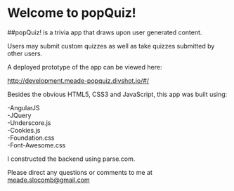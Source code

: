 # Welcome to popQuiz!

##popQuiz! is a trivia app that draws upon user generated content.

Users may submit custom quizzes as well as take quizzes submitted by other users.


A deployed prototype of the app can be viewed here:

http://development.meade-popquiz.divshot.io/#/


Besides the obvious HTML5, CSS3 and JavaScript, this app was built using:

-AngularJS </br>
-JQuery </br>
-Underscore.js </br>
-Cookies.js </br>
-Foundation.css </br>
-Font-Awesome.css </br>

I constructed the backend using parse.com.

Please direct any questions or comments to me at meade.slocomb@gmail.com



